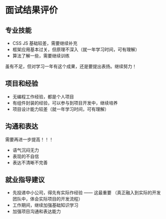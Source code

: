 # 面试结果评价

## 专业技能

- CSS JS 基础较差，需要继续补充
- 框架应用基本过关，但原理不深入（就一年学习时间，可有理解）
- 算法了解一些，需要继续训练

虽有不足，但对学习一年有这个成果，还是要提出表扬。继续努力！

## 项目和经验

- 无编程工作经验，都是个人项目
- 有组件封装的经验，可以参与到项目开发中，继续培养
- 项目设计能力较差（就一年学习时间，可有理解）

## 沟通和表达

需要再进一步提高！！！

- 语气沉闷无力
- 表现的不自信
- 表达不清晰不完善

## 就业指导建议

- 先投递中小公司，得先有实际作经验 —— 这最重要 （真正融入到实际的开发团队中，体会实际项目的开发流程）
- 工作期间，继续加强基础知识学习
- 加强项目沟通和表达能力
